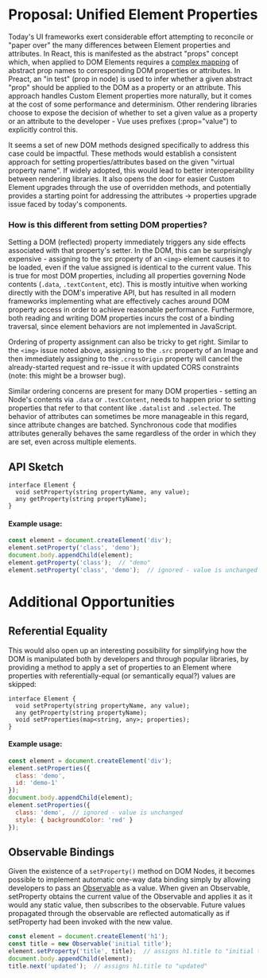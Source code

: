 
# Proposal:  Unified Element Properties

Today's UI frameworks exert considerable effort attempting to reconcile or "paper over" the many differences
between Element properties and attributes.  In React, this is manifested as the abstract "props" concept which,
when applied to DOM Elements requires a [complex mapping](https://github.com/facebook/react/blob/master/packages/react-dom/src/shared/DOMProperty.js)
of abstract prop names to corresponding DOM properties or attributes.
In Preact, an "in test" (prop in node) is used to infer whether a given abstract "prop" should be applied to the
DOM as a property or an attribute. This approach handles Custom Element properties more naturally, but it comes at
the cost of some performance and determinism.  Other rendering libraries choose to expose the decision of whether to
set a given value as a property or an attribute to the developer - Vue uses prefixes (:prop="value") to explicitly
control this.

It seems a set of new DOM methods designed specifically to address this case could be impactful. These methods would
establish a consistent approach for setting properties/attributes based on the given "virtual property name".
If widely adopted, this would lead to better interoperability between rendering libraries.  It also opens the door for
easier Custom Element upgrades through the use of overridden methods, and potentially provides a starting point for
addressing the attributes → properties upgrade issue faced by today's components.

### How is this different from setting DOM properties?

Setting a DOM (reflected) property immediately triggers any side effects associated with that property's setter.
In the DOM, this can be surprisingly expensive - assigning to the src property of an `<img>` element causes it
to be loaded, even if the value assigned is identical to the current value. This is true for most DOM properties,
including all properties governing Node contents (`.data`, `.textContent`, etc). This is mostly intuitive when working
directly with the DOM's imperative API, but has resulted in all modern frameworks implementing what are effectively
caches around DOM property access in order to achieve reasonable performance. Furthermore, both reading and writing
DOM properties incurs the cost of a binding traversal, since element behaviors are not implemented in JavaScript.

Ordering of property assignment can also be tricky to get right. Similar to the `<img>` issue noted above, assigning
to the `.src` property of an Image and then immediately assigning to the `.crossOrigin` property will cancel the
already-started request and re-issue it with updated CORS constraints (note: this might be a browser bug).

Similar ordering concerns are present for many DOM properties - setting an Node's contents via `.data` or `.textContent`,
needs to happen prior to setting properties that refer to that content like `.datalist` and `.selected`. The behavior of
attributes can sometimes be more manageable in this regard, since attribute changes are batched. Synchronous code that
modifies attributes generally behaves the same regardless of the order in which they are set, even across multiple elements.

## API Sketch

```webidl
interface Element {
  void setProperty(string propertyName, any value);
  any getProperty(string propertyName);
}
```

#### Example usage:

```js
const element = document.createElement('div');
element.setProperty('class', 'demo');
document.body.appendChild(element);
element.getProperty('class');  // "demo"
element.setProperty('class', 'demo');  // ignored - value is unchanged
```

# Additional Opportunities

## Referential Equality

This would also open up an interesting possibility for simplifying how the DOM is manipulated both by developers
and through popular libraries, by providing a method to apply a set of properties to an Element where properties
with referentially-equal (or semantically equal?) values are skipped:

```webidl
interface Element {
  void setProperty(string propertyName, any value);
  any getProperty(string propertyName);
  void setProperties(map<string, any>; properties);
}
```

#### Example usage:

```js
const element = document.createElement('div');
element.setProperties({
  class: 'demo',
  id: 'demo-1'
});
document.body.appendChild(element);
element.setProperties({
  class: 'demo',  // ignored - value is unchanged
  style: { backgroundColor: 'red' }
});
```

## Observable Bindings

Given the existence of a `setProperty()` method on DOM Nodes, it becomes possible to implement automatic one-way
data binding simply by allowing developers to pass an [Observable](https://github.com/surma/observables-with-streams)
as a value. When given an Observable, setProperty obtains the current value of the Observable and applies it as it
would any static value, then subscribes to the observable. Future values propagated through the observable are
reflected automatically as if setProperty had been invoked with the new value.

```js
const element = document.createElement('h1');
const title = new Observable('initial title');
element.setProperty('title', title);  // assigns h1.title to "initial title"
document.body.appendChild(element);
title.next('updated');  // assigns h1.title to "updated"
```
